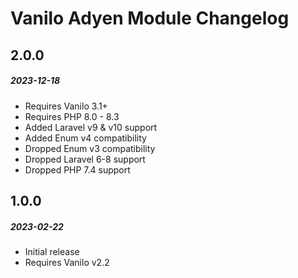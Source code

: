 # Vanilo Adyen Module Changelog

## 2.0.0
##### 2023-12-18

- Requires Vanilo 3.1+
- Requires PHP 8.0 - 8.3
- Added Laravel v9 & v10 support
- Added Enum v4 compatibility
- Dropped Enum v3 compatibility
- Dropped Laravel 6-8 support
- Dropped PHP 7.4 support

## 1.0.0
##### 2023-02-22

- Initial release
- Requires Vanilo v2.2
